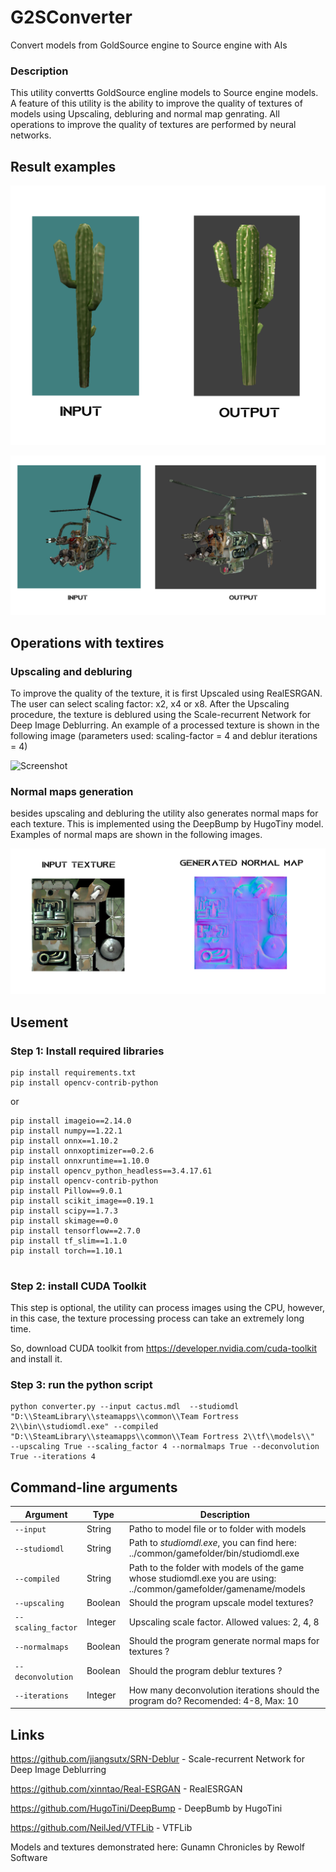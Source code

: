 # G2SConverter
Convert models from GoldSource engine to Source engine with AIs

### Description

This utility convertts GoldSource engline models to Source engine models. A feature of this utility is the ability to improve the quality of textures of models using Upscaling, debluring and normal map genrating.
All operations to improve the quality of textures are performed by neural networks.

## Result examples

![Screenshot](ex_1.png)



![Screenshot](ex_2.png)


## Operations with textires

### Upscaling and debluring

To improve the quality of the texture, it is first Upscaled using RealESRGAN. The user can select scaling factor: x2, x4 or x8. After the Upscaling procedure, the texture is deblured using the Scale-recurrent Network for Deep Image Deblurring. An example of a processed texture is shown in the following image (parameters used: scaling-factor = 4 and deblur iterations = 4)

![Screenshot](ex_3.bmp)


### Normal maps generation

besides upscaling and debluring the utility also generates normal maps for each texture. This is implemented using the DeepBump by HugoTiny model. Examples of normal maps are shown in the following images.

![Screenshot](ex_4.png)

## Usement 

### Step 1: Install required libraries

```
pip install requirements.txt
pip install opencv-contrib-python
```

or 

```
pip install imageio==2.14.0
pip install numpy==1.22.1
pip install onnx==1.10.2
pip install onnxoptimizer==0.2.6
pip install onnxruntime==1.10.0
pip install opencv_python_headless==3.4.17.61
pip install opencv-contrib-python
pip install Pillow==9.0.1
pip install scikit_image==0.19.1
pip install scipy==1.7.3
pip install skimage==0.0
pip install tensorflow==2.7.0
pip install tf_slim==1.1.0
pip install torch==1.10.1


```

### Step 2: install CUDA Toolkit

This step is optional, the utility can process images using the CPU, however, in this case, the texture processing process can take an extremely long time.

So, download CUDA toolkit from https://developer.nvidia.com/cuda-toolkit and install it.

### Step 3: run the python script

```
python converter.py --input cactus.mdl  --studiomdl   "D:\\SteamLibrary\\steamapps\\common\\Team Fortress 2\\bin\\studiomdl.exe" --compiled "D:\\SteamLibrary\\steamapps\\common\\Team Fortress 2\\tf\\models\\"  --upscaling True --scaling_factor 4 --normalmaps True --deconvolution True --iterations 4
```

## Command-line arguments

| Argument | Type | Description |
| --- | --- | --- |
| `--input` | String | Patho to model file or to folder with models |
| `--studiomdl` | String | Path to *studiomdl.exe*, you can find here: ../common/gamefolder/bin/studiomdl.exe  |
| `--compiled` | String | Path to the folder with models of the game whose studiomdl.exe you are using:  ../common/gamefolder/gamename/models  |
| `--upscaling` | Boolean | Should the program  upscale model textures? |
| `--scaling_factor`| Integer | Upscaling scale factor. Allowed values: 2, 4, 8 |
| `--normalmaps` | Boolean | Should the program generate normal maps for textures ? |
| `--deconvolution` | Boolean | Should the program deblur textures ? |
| `--iterations` | Integer | How many deconvolution iterations should the program do? Recomended: 4-8, Max: 10 |

## Links

https://github.com/jiangsutx/SRN-Deblur - Scale-recurrent Network for Deep Image Deblurring

https://github.com/xinntao/Real-ESRGAN - RealESRGAN

https://github.com/HugoTini/DeepBump - DeepBumb by HugoTini

https://github.com/NeilJed/VTFLib - VTFLib 

Models and textures demonstrated here: Gunamn Chronicles by Rewolf Software
